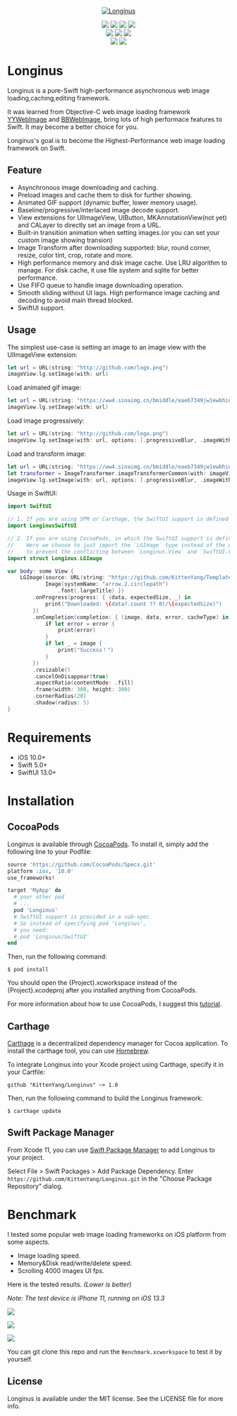 <p align="center">
<a href="https://github.com/KittenYang/Longinus">
<img src="Assets/Logo.png" alt="Longinus" />
</a>
</p>
<p align="center">
  <a href="https://github.com/KittenYang/Longinus/actions?query=workflow%3Abuild"><img src="https://img.shields.io/github/workflow/status/KittenYang/Longinus/build/master?style=for-the-badge"></a>
  <a href="https://github.com/KittenYang/Longinus/graphs/contributors"><img src="https://img.shields.io/github/contributors/KittenYang/Longinus.svg?style=for-the-badge"></a>
  <a href="https://github.com/KittenYang/Longinus/network/members"><img src="https://img.shields.io/github/forks/KittenYang/Longinus.svg?style=for-the-badge"></a>  
  <a href="https://github.com/KittenYang/Longinus/stargazers"><img src="https://img.shields.io/github/stars/KittenYang/Longinus.svg?style=for-the-badge"></a>  
  <br />
  <a href="https://cocoapods.org/pods/Longinus"><img src="https://img.shields.io/cocoapods/v/Longinus.svg?style=for-the-badge"/></a>
  <a href="https://github.com/Carthage/Carthage/"><img src="https://img.shields.io/badge/Carthage-compatible-ff69b4?style=for-the-badge"></a>
  <a href="https://swift.org/package-manager/"><img src="https://img.shields.io/badge/SPM-compatible-orange?style=for-the-badge"></a> 
  <br />
  <a href="https://cocoapods.org/pods/Longinus"><img src="https://img.shields.io/cocoapods/l/Longinus.svg?style=for-the-badge"/></a>
  <a href="https://cocoapods.org/pods/Longinus"><img src="https://img.shields.io/cocoapods/p/Longinus.svg?style=for-the-badge"/></a>
</p>


# Longinus
Longinus is a pure-Swift high-performance asynchronous web image loading,caching,editing framework.

It was learned from Objective-C web image loading framework [YYWebImage](https://github.com/ibireme/YYWebImage) and [BBWebImage](https://github.com/Silence-GitHub/BBWebImage), bring lots of high performace features to Swift. It may become a better choice for you.

Longinus's goal is to become the Highest-Performance web image loading framework on Swift.

## Feature
* Asynchronous image downloading and caching.
* Preload images and cache them to disk for further showing.
* Animated GIF support (dynamic buffer, lower memory usage).
* Baseline/progressive/interlaced image decode support.
* View extensions for UIImageView, UIButton, MKAnnotationView(not yet) and CALayer to directly set an image from a URL.
* Built-in transition animation when setting images.(or you can set your custom image showing transion)
* Image Transform after downloading supported: blur, round corner, resize, color tint, crop, rotate and more.
* High performance memory and disk image cache. Use LRU algorithm to manage. For disk cache, it use file system and sqlite for better performance.
* Use FIFO queue to handle image downloading operation.
* Smooth sliding without UI lags. High performance image caching and decoding to avoid main thread blocked.
* SwiftUI support.

## Usage

The simplest use-case is setting an image to an image view with the UIImageView extension:
```swift
let url = URL(string: "http://github.com/logo.png")
imageView.lg.setImage(with: url)
```
Load animated gif image:
```swift
let url = URL(string: "https://ww4.sinaimg.cn/bmiddle/eaeb7349jw1ewbhiu69i2g20b4069e86.gif")
imageView.lg.setImage(with: url)
```
Load image progressively:
```swift
let url = URL(string: "http://github.com/logo.png")
imageView.lg.setImage(with: url, options: [.progressiveBlur, .imageWithFadeAnimation])
```
Load and transform image:
```swift
let url = URL(string: "https://ww4.sinaimg.cn/bmiddle/eaeb7349jw1ewbhiu69i2g20b4069e86.gif")
let transformer = ImageTransformer.imageTransformerCommon(with: imageView.frame.size, borderWidth: 2.0, borderColor: .white)
imageView.lg.setImage(with: url, options: [.progressiveBlur, .imageWithFadeAnimation], transformer: transformer)
```
Usage in SwiftUI:
```swift
import SwiftUI

// 1. If you are using SPM or Carthage, the SwiftUI support is defined in a new module.
import LonginusSwiftUI

// 2. If you are using CocoaPods, in which the SwiftUI support is defined in the Longinus module.
//    Here we choose to just import the `LGImage` type instead of the whole module, 
//    to prevent the conflicting between `Longinus.View` and `SwiftUI.View`
import struct Longinus.LGImage

var body: some View {
    LGImage(source: URL(string: "https://github.com/KittenYang/Template-Image-Set/blob/master/Landscape/landscape-\(index).jpg?raw=true"), placeholder: {
            Image(systemName: "arrow.2.circlepath")
                .font(.largeTitle) })
        .onProgress(progress: { (data, expectedSize, _) in
            print("Downloaded: \(data?.count ?? 0)/\(expectedSize)")
        })
        .onCompletion(completion: { (image, data, error, cacheType) in
            if let error = error {
                print(error)
            }
            if let _ = image {
                print("Success！")
            }
        })
        .resizable()
        .cancelOnDisappear(true)
        .aspectRatio(contentMode: .fill)
        .frame(width: 300, height: 300)
        .cornerRadius(20)
        .shadow(radius: 5)
}

```

# Requirements
* iOS 10.0+
* Swift 5.0+
* SwiftUI 13.0+

# Installation
## CocoaPods

Longinus is available through [CocoaPods](https://cocoapods.org). To install it, simply add the following line to your Podfile:
```ruby
source 'https://github.com/CocoaPods/Specs.git'
platform :ios, '10.0'
use_frameworks!

target 'MyApp' do
  # your other pod
  # ...
  pod 'Longinus'
  # SwiftUI support is provided in a sub-spec. 
  # So instead of specifying pod 'Longinus', 
  # you need:
  # pod 'Longinus/SwiftUI'
end
```

Then, run the following command:

```
$ pod install
```

You should open the {Project}.xcworkspace instead of the {Project}.xcodeproj after you installed anything from CocoaPods.

For more information about how to use CocoaPods, I suggest this [tutorial](http://www.raywenderlich.com/64546/introduction-to-cocoapods-2).

## Carthage
[Carthage](https://github.com/Carthage/Carthage) is a decentralized dependency manager for Cocoa application. To install the carthage tool, you can use [Homebrew](http://brew.sh/).

To integrate Longinus into your Xcode project using Carthage, specify it in your Cartfile:

```
github "KittenYang/Longinus" ~> 1.0
```
Then, run the following command to build the Longinus framework:

```
$ carthage update
```

## Swift Package Manager
From Xcode 11, you can use [Swift Package Manager](https://swift.org/package-manager/) to add Longinus to your project.

Select File > Swift Packages > Add Package Dependency. Enter `https://github.com/KittenYang/Longinus.git` in the "Choose Package Repository" dialog.

# Benchmark
I tested some popular web image loading frameworks on iOS platform from some aspects.
* Image loading speed. 
* Memory&Disk read/write/delete speed.
* Scrolling 4000 images UI fps.

Here is the tested results. *(Lower is better)*

*Note: The test device is iPhone 11, running on iOS 13.3*

![](Assets/Image_loading_speed_benchmark.jpeg)

![](Assets/Memory_IO_benchmark.jpeg)

![](Assets/Disk_IO_benchmark.jpeg)


You can git clone this repo and run the `Benchmark.xcworkspace` to test it by yourself.

## License

Longinus is available under the MIT license. See the LICENSE file for more info.

